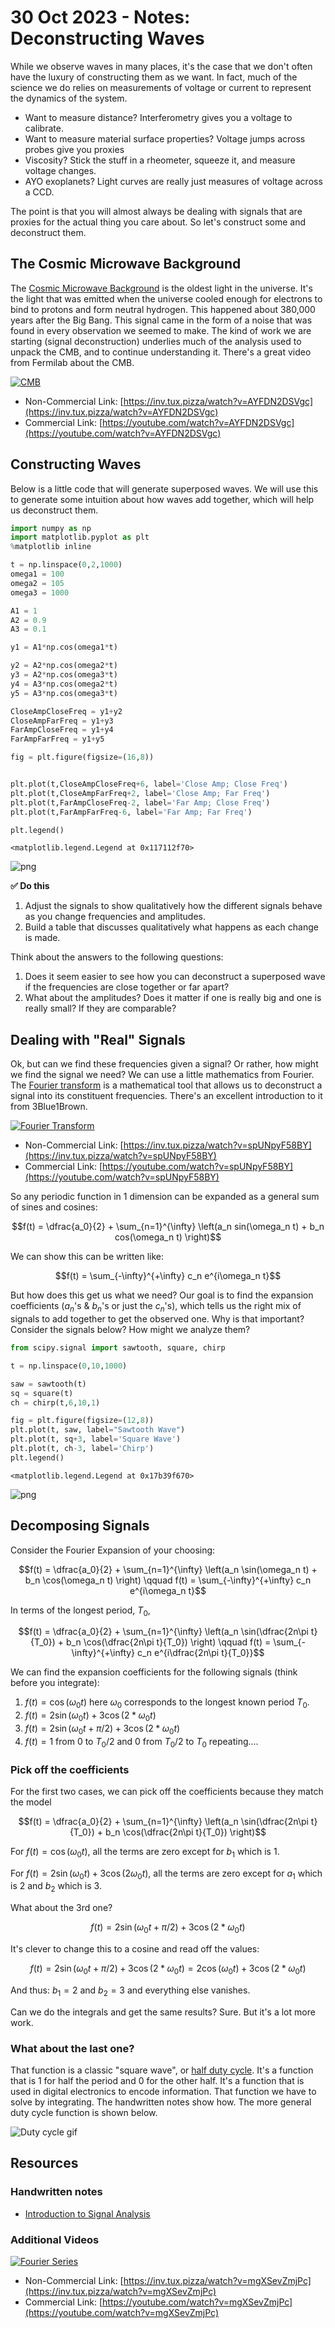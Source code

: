 # 30 Oct 2023 - Notes: Deconstructing Waves

While we observe waves in many places, it's the case that we don't often have the luxury of constructing them as we want. In fact, much of the science we do relies on measurements of voltage or current to represent the dynamics of the system. 

* Want to measure distance? Interferometry gives you a voltage to calibrate.
* Want to measure material surface properties? Voltage jumps across probes give you proxies
* Viscosity? Stick the stuff in a rheometer, squeeze it, and measure voltage changes.
* AYO exoplanets? Light curves are really just measures of voltage across a CCD.

The point is that you will almost always be dealing with signals that are proxies for the actual thing you care about. So let's construct some and deconstruct them. 

## The Cosmic Microwave Background

The [Cosmic Microwave Background](https://en.wikipedia.org/wiki/Cosmic_microwave_background) is the oldest light in the universe. It's the light that was emitted when the universe cooled enough for electrons to bind to protons and form neutral hydrogen. This happened about 380,000 years after the Big Bang. This signal came in the form of a noise that was found in every observation we seemed to make. The kind of work we are starting (signal deconstruction) underlies much of the analysis used to unpack the CMB, and to continue understanding it. There's a great video from Fermilab about the CMB.

[![CMB](https://markdown-videos-api.jorgenkh.no/youtube/AYFDN2DSVgc?width=720&height=405)](https://inv.tux.pizza/watch?v=AYFDN2DSVgc)

- Non-Commercial Link: [https://inv.tux.pizza/watch?v=AYFDN2DSVgc](https://inv.tux.pizza/watch?v=AYFDN2DSVgc)
- Commercial Link: [https://youtube.com/watch?v=AYFDN2DSVgc](https://youtube.com/watch?v=AYFDN2DSVgc)


## Constructing Waves

Below is a little code that will generate superposed waves. We will use this to generate some intuition about how waves add together, which will help us deconstruct them. 



```python
import numpy as np
import matplotlib.pyplot as plt
%matplotlib inline

t = np.linspace(0,2,1000)
omega1 = 100
omega2 = 105
omega3 = 1000

A1 = 1
A2 = 0.9
A3 = 0.1

y1 = A1*np.cos(omega1*t)

y2 = A2*np.cos(omega2*t)
y3 = A2*np.cos(omega3*t)
y4 = A3*np.cos(omega2*t)
y5 = A3*np.cos(omega3*t)

CloseAmpCloseFreq = y1+y2
CloseAmpFarFreq = y1+y3
FarAmpCloseFreq = y1+y4
FarAmpFarFreq = y1+y5

```


```python
fig = plt.figure(figsize=(16,8))


plt.plot(t,CloseAmpCloseFreq+6, label='Close Amp; Close Freq')
plt.plot(t,CloseAmpFarFreq+2, label='Close Amp; Far Freq')
plt.plot(t,FarAmpCloseFreq-2, label='Far Amp; Close Freq')
plt.plot(t,FarAmpFarFreq-6, label='Far Amp; Far Freq')

plt.legend()
```




    <matplotlib.legend.Legend at 0x117112f70>




    
![png](../../images/notes-Waves-Fouriers_Trick_notes-Waves-Fouriers_Trick_tmp_2_1.png)
    


**&#9989; Do this** 

1. Adjust the signals to show qualitatively how the different signals behave as you change frequencies and amplitudes.
2. Build a table that discusses qualitatively what happens as each change is made. 

Think about the answers to the following questions:

1. Does it seem easier to see how you can deconstruct a superposed wave if the frequencies are close together or far apart?
2. What about the amplitudes? Does it matter if one is really big and one is really small? If they are comparable?

## Dealing with "Real" Signals

Ok, but can we find these frequencies given a signal? Or rather, how might we find the signal we need? We can use a little mathematics from Fourier. The [Fourier transform](https://en.wikipedia.org/wiki/Fourier_transform) is a mathematical tool that allows us to deconstruct a signal into its constituent frequencies. There's an excellent introduction to it from 3Blue1Brown.

[![Fourier Transform](https://markdown-videos-api.jorgenkh.no/youtube/spUNpyF58BY?width=720&height=405)](https://inv.tux.pizza/watch?v=spUNpyF58BY)

- Non-Commercial Link: [https://inv.tux.pizza/watch?v=spUNpyF58BY](https://inv.tux.pizza/watch?v=spUNpyF58BY)
- Commercial Link: [https://youtube.com/watch?v=spUNpyF58BY](https://youtube.com/watch?v=spUNpyF58BY)

So any periodic function in 1 dimension can be expanded as a general sum of sines and cosines:

$$f(t) = \dfrac{a_0}{2} + \sum_{n=1}^{\infty} \left(a_n sin(\omega_n t) + b_n cos(\omega_n t) \right)$$

We can show this can be written like:

$$f(t) = \sum_{-\infty}^{+\infty} c_n e^{i\omega_n t}$$

But how does this get us what we need? Our goal is to find the expansion coefficients ($a_n$'s & $b_n$'s or just the $c_n$'s), which tells us the right mix of signals to add together to get the observed one. Why is that important? Consider the signals below? How might we analyze them?


```python
from scipy.signal import sawtooth, square, chirp

t = np.linspace(0,10,1000)

saw = sawtooth(t)
sq = square(t)
ch = chirp(t,6,10,1)

fig = plt.figure(figsize=(12,8))
plt.plot(t, saw, label="Sawtooth Wave")
plt.plot(t, sq+3, label='Square Wave')
plt.plot(t, ch-3, label='Chirp')
plt.legend()
```




    <matplotlib.legend.Legend at 0x17b39f670>




    
![png](../../images/notes-Waves-Fouriers_Trick_notes-Waves-Fouriers_Trick_tmp_5_1.png)
    


## Decomposing Signals

Consider the Fourier Expansion of your choosing:

$$f(t) = \dfrac{a_0}{2} + \sum_{n=1}^{\infty} \left(a_n \sin(\omega_n t) + b_n \cos(\omega_n t) \right) \qquad f(t) = \sum_{-\infty}^{+\infty} c_n e^{i\omega_n t}$$

In terms of the longest period, $T_0$,

$$f(t) = \dfrac{a_0}{2} + \sum_{n=1}^{\infty} \left(a_n \sin(\dfrac{2n\pi t}{T_0}) + b_n \cos(\dfrac{2n\pi t}{T_0}) \right) \qquad f(t) = \sum_{-\infty}^{+\infty} c_n e^{i\dfrac{2n\pi t}{T_0}}$$

We can find the expansion coefficients for the following signals (think before you integrate):

1. $f(t) = \cos(\omega_0 t)$ here $\omega_0$ corresponds to the longest known period $T_0$.
2. $f(t) = 2\sin(\omega_0 t) + 3\cos(2*\omega_0t)$
3. $f(t) = 2\sin(\omega_0 t+\pi/2) + 3\cos(2*\omega_0t)$
4. $f(t) = 1$ from 0 to $T_0/2$ and 0 from $T_0/2$ to $T_0$ repeating.... 



### Pick off the coefficients

For the first two cases, we can pick off the coefficients because they match the model

$$f(t) = \dfrac{a_0}{2} + \sum_{n=1}^{\infty} \left(a_n \sin(\dfrac{2n\pi t}{T_0}) + b_n \cos(\dfrac{2n\pi t}{T_0}) \right)$$

For $f(t) = \cos(\omega_0 t)$, all the terms are zero except for $b_1$ which is 1.

For $f(t) = 2 \sin(\omega_0 t) + 3 \cos(2\omega_0 t)$, all the terms are zero except for $a_1$ which is 2 and $b_2$ which is 3.

What about the 3rd one?

$$f(t) = 2\sin(\omega_0 t+\pi/2) + 3\cos(2*\omega_0t)$$

It's clever to change this to a cosine and read off the values:

$$f(t) = 2\sin(\omega_0 t+\pi/2) + 3\cos(2*\omega_0t) = 2\cos(\omega_0 t) + 3\cos(2*\omega_0t)$$

And thus: $b_1 = 2$ and $b_2=3$ and everything else vanishes.

Can we do the integrals and get the same results? Sure. But it's a lot more work.

### What about the last one?

That function is a classic "square wave", or [half duty cycle](https://en.wikipedia.org/wiki/Duty_cycle). It's a function that is 1 for half the period and 0 for the other half. It's a function that is used in digital electronics to encode information. That function we have to solve by integrating. The handwritten notes show how. The more general duty cycle function is shown below.

![Duty cycle gif](https://upload.wikimedia.org/wikipedia/commons/0/02/PWM_duty_cycle_with_label.gif)



## Resources

### Handwritten notes

- [Introduction to Signal Analysis](../assets/notes/Notes-Fourier_Example.pdf)

### Additional Videos

[![Fourier Series](https://markdown-videos-api.jorgenkh.no/youtube/mgXSevZmjPc?width=720&height=405)](https://inv.tux.pizza/watch?v=mgXSevZmjPc)

- Non-Commercial Link: [https://inv.tux.pizza/watch?v=mgXSevZmjPc](https://inv.tux.pizza/watch?v=mgXSevZmjPc)
- Commercial Link: [https://youtube.com/watch?v=mgXSevZmjPc](https://youtube.com/watch?v=mgXSevZmjPc)


